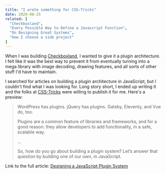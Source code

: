 ```yaml
---
title: "I wrote something for CSS-Tricks"
date: 2020-08-25
related: [
  "Checkboxland",
  "Every Possible Way to Define a Javascript Function",
  "On Designing Great Systems",
  "How I choose a side project"
]
---
```


When I was building [Checkboxland](https://www.bryanbraun.com/checkboxland/), I wanted to give it a plugin architecture. I felt like it was the best way to prevent it from eventually turning into a mega library with image decoding, drawing features, and all sorts of other stuff I'd have to maintain.

I searched for articles on building a plugin architecture in JavaScript, but I couldn't find what I was looking for. Long story short, I ended up writing it and the folks at [CSS-Tricks](https://css-tricks.com/) were willing to publish it for me. Here's a preview:

> WordPress has plugins. jQuery has plugins. Gatsby, Eleventy, and Vue do, too.
>
> Plugins are a common feature of libraries and frameworks, and for a good reason: they allow developers to add functionality, in a safe, scalable way.
>
> …
>
> So, how do you go about building a plugin system? Let’s answer that question by building one of our own, in JavaScript.

Link to the full article: [Designing a JavaScript Plugin System](https://css-tricks.com/designing-a-javascript-plugin-system/)
